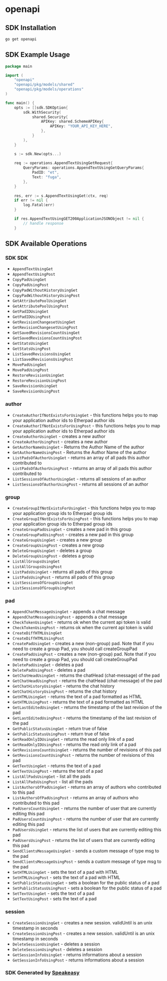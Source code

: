# openapi

<!-- Start SDK Installation -->
## SDK Installation

```bash
go get openapi
```
<!-- End SDK Installation -->

## SDK Example Usage
<!-- Start SDK Example Usage -->
```go
package main

import (
    "openapi"
    "openapi/pkg/models/shared"
    "openapi/pkg/models/operations"
)

func main() {
    opts := []sdk.SDKOption{
        sdk.WithSecurity(
            shared.Security{
                APIKey: shared.SchemeAPIKey{
                    APIKey: "YOUR_API_KEY_HERE",
                },
            }
        ),
    }

    s := sdk.New(opts...)
    
    req := operations.AppendTextUsingGetRequest{
        QueryParams: operations.AppendTextUsingGetQueryParams{
            PadID: "et",
            Text: "fuga",
        },
    }
    
    res, err := s.AppendTextUsingGet(ctx, req)
    if err != nil {
        log.Fatal(err)
    }

    if res.AppendTextUsingGET200ApplicationJSONObject != nil {
        // handle response
    }
```
<!-- End SDK Example Usage -->

<!-- Start SDK Available Operations -->
## SDK Available Operations

### SDK SDK

* `AppendTextUsingGet`
* `AppendTextUsingPost`
* `CopyPadUsingGet`
* `CopyPadUsingPost`
* `CopyPadWithoutHistoryUsingGet`
* `CopyPadWithoutHistoryUsingPost`
* `GetAttributePoolUsingGet`
* `GetAttributePoolUsingPost`
* `GetPadIDUsingGet`
* `GetPadIDUsingPost`
* `GetRevisionChangesetUsingGet`
* `GetRevisionChangesetUsingPost`
* `GetSavedRevisionsCountUsingGet`
* `GetSavedRevisionsCountUsingPost`
* `GetStatsUsingGet`
* `GetStatsUsingPost`
* `ListSavedRevisionsUsingGet`
* `ListSavedRevisionsUsingPost`
* `MovePadUsingGet`
* `MovePadUsingPost`
* `RestoreRevisionUsingGet`
* `RestoreRevisionUsingPost`
* `SaveRevisionUsingGet`
* `SaveRevisionUsingPost`

### author

* `CreateAuthorIfNotExistsForUsingGet` - this functions helps you to map your application author ids to Etherpad author ids
* `CreateAuthorIfNotExistsForUsingPost` - this functions helps you to map your application author ids to Etherpad author ids
* `CreateAuthorUsingGet` - creates a new author
* `CreateAuthorUsingPost` - creates a new author
* `GetAuthorNameUsingGet` - Returns the Author Name of the author
* `GetAuthorNameUsingPost` - Returns the Author Name of the author
* `ListPadsOfAuthorUsingGet` - returns an array of all pads this author contributed to
* `ListPadsOfAuthorUsingPost` - returns an array of all pads this author contributed to
* `ListSessionsOfAuthorUsingGet` - returns all sessions of an author
* `ListSessionsOfAuthorUsingPost` - returns all sessions of an author

### group

* `CreateGroupIfNotExistsForUsingGet` - this functions helps you to map your application group ids to Etherpad group ids
* `CreateGroupIfNotExistsForUsingPost` - this functions helps you to map your application group ids to Etherpad group ids
* `CreateGroupPadUsingGet` - creates a new pad in this group
* `CreateGroupPadUsingPost` - creates a new pad in this group
* `CreateGroupUsingGet` - creates a new group
* `CreateGroupUsingPost` - creates a new group
* `DeleteGroupUsingGet` - deletes a group
* `DeleteGroupUsingPost` - deletes a group
* `ListAllGroupsUsingGet`
* `ListAllGroupsUsingPost`
* `ListPadsUsingGet` - returns all pads of this group
* `ListPadsUsingPost` - returns all pads of this group
* `ListSessionsOfGroupUsingGet`
* `ListSessionsOfGroupUsingPost`

### pad

* `AppendChatMessageUsingGet` - appends a chat message
* `AppendChatMessageUsingPost` - appends a chat message
* `CheckTokenUsingGet` - returns ok when the current api token is valid
* `CheckTokenUsingPost` - returns ok when the current api token is valid
* `CreateDiffHTMLUsingGet`
* `CreateDiffHTMLUsingPost`
* `CreatePadUsingGet` - creates a new (non-group) pad. Note that if you need to create a group Pad, you should call createGroupPad
* `CreatePadUsingPost` - creates a new (non-group) pad. Note that if you need to create a group Pad, you should call createGroupPad
* `DeletePadUsingGet` - deletes a pad
* `DeletePadUsingPost` - deletes a pad
* `GetChatHeadUsingGet` - returns the chatHead (chat-message) of the pad
* `GetChatHeadUsingPost` - returns the chatHead (chat-message) of the pad
* `GetChatHistoryUsingGet` - returns the chat history
* `GetChatHistoryUsingPost` - returns the chat history
* `GetHTMLUsingGet` - returns the text of a pad formatted as HTML
* `GetHTMLUsingPost` - returns the text of a pad formatted as HTML
* `GetLastEditedUsingGet` - returns the timestamp of the last revision of the pad
* `GetLastEditedUsingPost` - returns the timestamp of the last revision of the pad
* `GetPublicStatusUsingGet` - return true of false
* `GetPublicStatusUsingPost` - return true of false
* `GetReadOnlyIDUsingGet` - returns the read only link of a pad
* `GetReadOnlyIDUsingPost` - returns the read only link of a pad
* `GetRevisionsCountUsingGet` - returns the number of revisions of this pad
* `GetRevisionsCountUsingPost` - returns the number of revisions of this pad
* `GetTextUsingGet` - returns the text of a pad
* `GetTextUsingPost` - returns the text of a pad
* `ListAllPadsUsingGet` - list all the pads
* `ListAllPadsUsingPost` - list all the pads
* `ListAuthorsOfPadUsingGet` - returns an array of authors who contributed to this pad
* `ListAuthorsOfPadUsingPost` - returns an array of authors who contributed to this pad
* `PadUsersCountUsingGet` - returns the number of user that are currently editing this pad
* `PadUsersCountUsingPost` - returns the number of user that are currently editing this pad
* `PadUsersUsingGet` - returns the list of users that are currently editing this pad
* `PadUsersUsingPost` - returns the list of users that are currently editing this pad
* `SendClientsMessageUsingGet` - sends a custom message of type msg to the pad
* `SendClientsMessageUsingPost` - sends a custom message of type msg to the pad
* `SetHTMLUsingGet` - sets the text of a pad with HTML
* `SetHTMLUsingPost` - sets the text of a pad with HTML
* `SetPublicStatusUsingGet` - sets a boolean for the public status of a pad
* `SetPublicStatusUsingPost` - sets a boolean for the public status of a pad
* `SetTextUsingGet` - sets the text of a pad
* `SetTextUsingPost` - sets the text of a pad

### session

* `CreateSessionUsingGet` - creates a new session. validUntil is an unix timestamp in seconds
* `CreateSessionUsingPost` - creates a new session. validUntil is an unix timestamp in seconds
* `DeleteSessionUsingGet` - deletes a session
* `DeleteSessionUsingPost` - deletes a session
* `GetSessionInfoUsingGet` - returns informations about a session
* `GetSessionInfoUsingPost` - returns informations about a session

<!-- End SDK Available Operations -->

### SDK Generated by [Speakeasy](https://docs.speakeasyapi.dev/docs/using-speakeasy/client-sdks)
